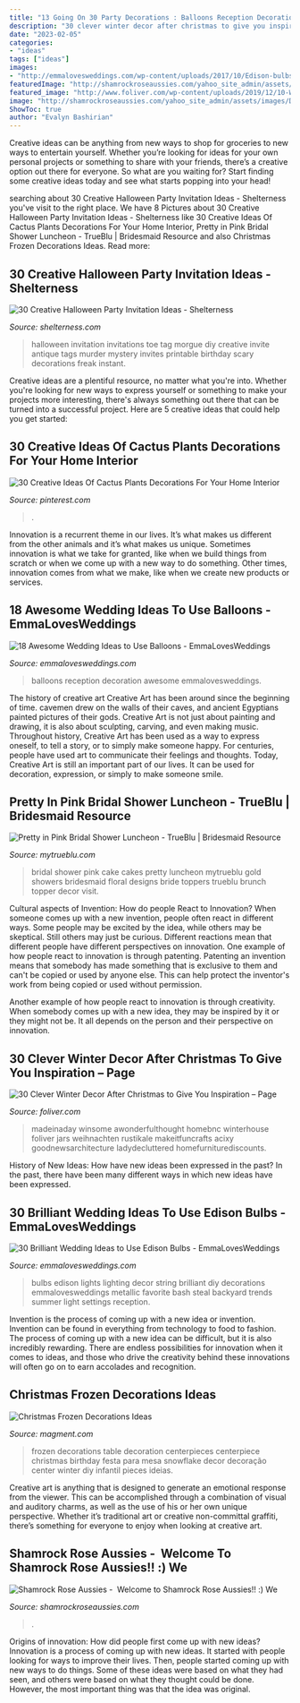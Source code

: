 ```yaml
---
title: "13 Going On 30 Party Decorations : Balloons Reception Decoration Awesome Emmalovesweddings"
description: "30 clever winter decor after christmas to give you inspiration – page"
date: "2023-02-05"
categories:
- "ideas"
tags: ["ideas"]
images:
- "http://emmalovesweddings.com/wp-content/uploads/2017/10/Edison-bulbs-string-lights-for-wedding-decorations.jpg"
featuredImage: "http://shamrockroseaussies.com/yahoo_site_admin/assets/images/DSC_0782.124232546_std.JPG"
featured_image: "http://www.foliver.com/wp-content/uploads/2019/12/10-Winter-Decor-After-Christmas.jpg"
image: "http://shamrockroseaussies.com/yahoo_site_admin/assets/images/DSC_0782.124232546_std.JPG"
ShowToc: true
author: "Evalyn Bashirian"
---
```



Creative ideas can be anything from new ways to shop for groceries to new ways to entertain yourself. Whether you’re looking for ideas for your own personal projects or something to share with your friends, there’s a creative option out there for everyone. So what are you waiting for? Start finding some creative ideas today and see what starts popping into your head!

	

		
searching about 30 Creative Halloween Party Invitation Ideas - Shelterness you've visit to the right place. We have 8 Pictures about 30 Creative Halloween Party Invitation Ideas - Shelterness like 30 Creative Ideas Of Cactus Plants Decorations For Your Home Interior, Pretty in Pink Bridal Shower Luncheon - TrueBlu | Bridesmaid Resource and also Christmas Frozen Decorations Ideas. Read more:
		
    
## 30 Creative Halloween Party Invitation Ideas - Shelterness

<img loading=lazy src="http://i.shelterness.com/halloween-party-invitation-ideas-8-500x374.jpg" onerror="this.onerror=null;this.src='https://tse2.mm.bing.net/th?id=OIP.VEWueH5uItqjBSaYhkB9YwHaFi&amp;pid=15.1';" alt="30 Creative Halloween Party Invitation Ideas - Shelterness">

_Source: shelterness.com_

>halloween invitation invitations toe tag morgue diy creative invite antique tags murder mystery invites printable birthday scary decorations freak instant. 

	

Creative ideas are a plentiful resource, no matter what you're into. Whether you're looking for new ways to express yourself or something to make your projects more interesting, there's always something out there that can be turned into a successful project. Here are 5 creative ideas that could help you get started: 

    
## 30 Creative Ideas Of Cactus Plants Decorations For Your Home Interior

<img loading=lazy src="https://i.pinimg.com/originals/03/a7/8f/03a78fc1ac9fc65b75364136c25f0e01.jpg" onerror="this.onerror=null;this.src='https://tse3.mm.bing.net/th?id=OIP.fTJBFLJiDZDXJeoQvxn1KwHaLI&amp;pid=15.1';" alt="30 Creative Ideas Of Cactus Plants Decorations For Your Home Interior">

_Source: pinterest.com_

>. 

	

Innovation is a recurrent theme in our lives. It’s what makes us different from the other animals and it’s what makes us unique. Sometimes innovation is what we take for granted, like when we build things from scratch or when we come up with a new way to do something. Other times, innovation comes from what we make, like when we create new products or services.

    
## 18 Awesome Wedding Ideas To Use Balloons - EmmaLovesWeddings

<img loading=lazy src="http://emmalovesweddings.com/wp-content/uploads/2017/12/wedding-reception-decoration-ideas-with-balloons.jpg" onerror="this.onerror=null;this.src='https://tse2.mm.bing.net/th?id=OIP.MwGTfG7Ol61_qT36jmmJIAHaLH&amp;pid=15.1';" alt="18 Awesome Wedding Ideas to Use Balloons - EmmaLovesWeddings">

_Source: emmalovesweddings.com_

>balloons reception decoration awesome emmalovesweddings. 

	

The history of creative art
Creative Art has been around since the beginning of time. cavemen drew on the walls of their caves, and ancient Egyptians painted pictures of their gods. Creative Art is not just about painting and drawing, it is also about sculpting, carving, and even making music.
Throughout history, Creative Art has been used as a way to express oneself, to tell a story, or to simply make someone happy. For centuries, people have used art to communicate their feelings and thoughts. Today, Creative Art is still an important part of our lives. It can be used for decoration, expression, or simply to make someone smile.

    
## Pretty In Pink Bridal Shower Luncheon - TrueBlu | Bridesmaid Resource

<img loading=lazy src="http://mytrueblu.com/wp-content/uploads/2016/01/Amandas-Surprise-Bridal-Shower-0020.jpg" onerror="this.onerror=null;this.src='https://tse1.mm.bing.net/th?id=OIP.8zzqta1z320EQYXMpdCS5AHaLG&amp;pid=15.1';" alt="Pretty in Pink Bridal Shower Luncheon - TrueBlu | Bridesmaid Resource">

_Source: mytrueblu.com_

>bridal shower pink cake cakes pretty luncheon mytrueblu gold showers bridesmaid floral designs bride toppers trueblu brunch topper decor visit. 

	

Cultural aspects of Invention: How do people React to Innovation?
When someone comes up with a new invention, people often react in different ways. Some people may be excited by the idea, while others may be skeptical. Still others may just be curious. Different reactions mean that different people have different perspectives on innovation. 
One example of how people react to innovation is through patenting. Patenting an invention means that somebody has made something that is exclusive to them and can't be copied or used by anyone else. This can help protect the inventor's work from being copied or used without permission. 

Another example of how people react to innovation is through creativity. When somebody comes up with a new idea, they may be inspired by it or they might not be. It all depends on the person and their perspective on innovation.

    
## 30 Clever Winter Decor After Christmas To Give You Inspiration – Page

<img loading=lazy src="http://www.foliver.com/wp-content/uploads/2019/12/10-Winter-Decor-After-Christmas.jpg" onerror="this.onerror=null;this.src='https://tse4.mm.bing.net/th?id=OIP.UlUm_gLVJWrxRmUZ87eYbgHaLJ&amp;pid=15.1';" alt="30 Clever Winter Decor After Christmas to Give You Inspiration – Page">

_Source: foliver.com_

>madeinaday winsome awonderfulthought homebnc winterhouse foliver jars weihnachten rustikale makeitfuncrafts acixy goodnewsarchitecture ladydecluttered homefurniturediscounts. 

	

History of New Ideas: How have new ideas been expressed in the past?
In the past, there have been many different ways in which new ideas have been expressed.

    
## 30 Brilliant Wedding Ideas To Use Edison Bulbs - EmmaLovesWeddings

<img loading=lazy src="http://emmalovesweddings.com/wp-content/uploads/2017/10/Edison-bulbs-string-lights-for-wedding-decorations.jpg" onerror="this.onerror=null;this.src='https://tse2.mm.bing.net/th?id=OIP.fPbrg577dAz4wFbO32z5BgHaLH&amp;pid=15.1';" alt="30 Brilliant Wedding Ideas to Use Edison Bulbs - EmmaLovesWeddings">

_Source: emmalovesweddings.com_

>bulbs edison lights lighting decor string brilliant diy decorations emmalovesweddings metallic favorite bash steal backyard trends summer light settings reception. 

	

Invention is the process of coming up with a new idea or invention. Invention can be found in everything from technology to food to fashion. The process of coming up with a new idea can be difficult, but it is also incredibly rewarding. There are endless possibilities for innovation when it comes to ideas, and those who drive the creativity behind these innovations will often go on to earn accolades and recognition.

    
## Christmas Frozen Decorations Ideas

<img loading=lazy src="https://www.magment.com/wp-content/uploads/2015/11/Christmas-Frozen-Decoration-13.jpg" onerror="this.onerror=null;this.src='https://tse3.mm.bing.net/th?id=OIP.oy_Rys-APi5hGjB5p6y3AQHaKt&amp;pid=15.1';" alt="Christmas Frozen Decorations Ideas">

_Source: magment.com_

>frozen decorations table decoration centerpieces centerpiece christmas birthday festa para mesa snowflake decor decoração center winter diy infantil pieces ideias. 

	

Creative art is anything that is designed to generate an emotional response from the viewer. This can be accomplished through a combination of visual and auditory charms, as well as the use of his or her own unique perspective. Whether it’s traditional art or creative non-committal graffiti, there’s something for everyone to enjoy when looking at creative art.

    
## Shamrock Rose Aussies - ﻿﻿﻿ Welcome To Shamrock Rose Aussies!! :) We

<img loading=lazy src="http://shamrockroseaussies.com/yahoo_site_admin/assets/images/DSC_0782.124232546_std.JPG" onerror="this.onerror=null;this.src='https://tse4.mm.bing.net/th?id=OIP.A849W9qZ-uNXkjQ6RNtH0QHaE-&amp;pid=15.1';" alt="Shamrock Rose Aussies - ﻿﻿﻿ Welcome to Shamrock Rose Aussies!! :) We">

_Source: shamrockroseaussies.com_

>. 

	

Origins of innovation: How did people first come up with new ideas?
Innovation is a process of coming up with new ideas. It started with people looking for ways to improve their lives. Then, people started coming up with new ways to do things. Some of these ideas were based on what they had seen, and others were based on what they thought could be done. However, the most important thing was that the idea was original.

